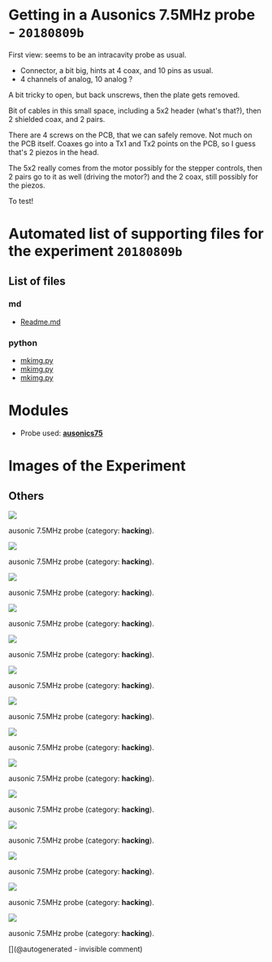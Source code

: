 # Getting in a Ausonics 7.5MHz probe - `20180809b`

First view: seems to be an intracavity probe as usual.
* Connector, a bit big, hints at 4 coax, and 10 pins as usual.
* 4 channels of analog, 10 analog ?

A bit tricky to open, but back unscrews, then the plate gets removed.

Bit of cables in this small space, including a 5x2 header (what's that?), then 2 shielded coax, and 2 pairs.

There are 4 screws on the PCB, that we can safely remove. Not much on the PCB itself.
Coaxes go into a Tx1 and Tx2 points on the PCB, so I guess that's 2 piezos in the head.

The 5x2 really comes from the motor possibly for the stepper controls, then 2 pairs go to it as well (driving the motor?) and the 2 coax, still possibly for the piezos.

To test!






# Automated list of supporting files for the __experiment `20180809b`__

## List of files

### md

* [Readme.md](/include/images/ausonics75/20180809b/Readme.md)


### python

* [mkimg.py](/include/images/ausonics75/mkimg.py)
* [mkimg.py](/include/images/apogee5MHz/mkimg.py)
* [mkimg.py](/include/images/apogee10MHz/mkimg.py)





# Modules

* Probe used: __[ausonics75](/include/probes/auto/ausonics75.md)__




# Images of the Experiment

## Others

![](/include/images/ausonics75/P_20180809_191946.jpg)

ausonic 7.5MHz probe (category: __hacking__).

![](/include/images/ausonics75/P_20180809_193235.jpg)

ausonic 7.5MHz probe (category: __hacking__).

![](/include/images/ausonics75/P_20180809_191913.jpg)

ausonic 7.5MHz probe (category: __hacking__).

![](/include/images/ausonics75/P_20180809_192206.jpg)

ausonic 7.5MHz probe (category: __hacking__).

![](/include/images/ausonics75/P_20180809_192123.jpg)

ausonic 7.5MHz probe (category: __hacking__).

![](/include/images/ausonics75/P_20180809_191919.jpg)

ausonic 7.5MHz probe (category: __hacking__).

![](/include/images/ausonics75/P_20180809_192920.jpg)

ausonic 7.5MHz probe (category: __hacking__).

![](/include/images/ausonics75/P_20180809_192257.jpg)

ausonic 7.5MHz probe (category: __hacking__).

![](/include/images/ausonics75/P_20180809_193102.jpg)

ausonic 7.5MHz probe (category: __hacking__).

![](/include/images/ausonics75/P_20180809_192050.jpg)

ausonic 7.5MHz probe (category: __hacking__).

![](/include/images/ausonics75/P_20180809_192848.jpg)

ausonic 7.5MHz probe (category: __hacking__).

![](/include/images/ausonics75/P_20180809_192216.jpg)

ausonic 7.5MHz probe (category: __hacking__).

![](/include/images/ausonics75/P_20180809_191957.jpg)

ausonic 7.5MHz probe (category: __hacking__).

![](/include/images/ausonics75/P_20180809_191926.jpg)

ausonic 7.5MHz probe (category: __hacking__).










[](@autogenerated - invisible comment)